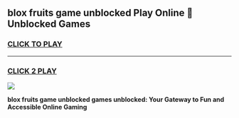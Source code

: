 
## blox fruits game unblocked Play Online 👋 Unblocked Games
<h3>
<a href="https://premium.freeplayer.one?title=blox_fruits_game_unblocked&ref=19F">CLICK TO PLAY</a></h3>
<hr>

<h3>
<a href="https://premium.freeplayer.one?title=blox_fruits_game_unblocked&ref=19F">CLICK 2 PLAY</a>
  
</h3>

<a href="https://premium.freeplayer.one?title=blox_fruits_game_unblocked&ref=19F"><img src="https://clearcache.store/games.png"></a>


**blox fruits game unblocked games unblocked: Your Gateway to Fun and Accessible Online Gaming**
